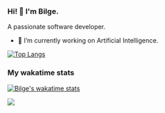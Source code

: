 ### Hi! 👋 I'm Bilge. 
A passionate software developer. 

- 🔭 I’m currently working on Artificial Intelligence.

[![Top Langs](https://github-readme-stats.vercel.app/api/top-langs/?username=alibilgealtun)](https://github.com/alibilgealtun/github-readme-stats)

### My wakatime stats 
[![Bilge's wakatime stats](https://github-readme-stats.vercel.app/api/wakatime?username=mimir)](https://github.com/alibilgealtun/github-readme-stats)




<img src="https://cdn.jsdelivr.net/gh/devicons/devicon/icons/python/python-original.svg" />
          





<!--
**alibilgealtun/alibilgealtun** is a ✨ _special_ ✨ repository because its `README.md` (this file) appears on your GitHub profile.

Here are some ideas to get you started:

- 🔭 I’m currently working on ...
- 🌱 I’m currently learning ...
- 👯 I’m looking to collaborate on ...
- 🤔 I’m looking for help with ...
- 💬 Ask me about ...
- 📫 How to reach me: ...
- 😄 Pronouns: ...
- ⚡ Fun fact: ...
-->



